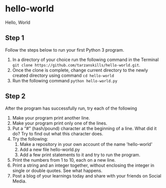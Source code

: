 # hello-world
Hello, World

## Step 1
Follow the steps below to run your first Python 3 program.
  1. In a directory of your choice run the following command in the Terminal `git clone https://github.com/tarzanskills/hello-world.git`.
  2. Once the clone is complete, change current directory to the newly created directory using command `cd hello-world`
  3. Run the following command `python hello-world.py`
  
## Step 2
After the program has successfully run, try each of the following
  1. Make your program print another line.
  2. Make your program print only one of the lines.
  3. Put a “#” (hash/pound) character at the beginning of a line. What did it do? Try to find out what this character does.
  4. Try the following:
      1. Make a repository in your own account of the name 'hello-world'
      2. Add a new file hello-world.py
      3. Add a few print statements to it and try to run the program.
  5. Print the numbers from 1 to 10, each on a new line.
  6. Print a string and an integer together,  without enclosing the integer in single or double quotes. See what happens.
  7. Post a blog of your learnings today and share with your friends on Social Media.
